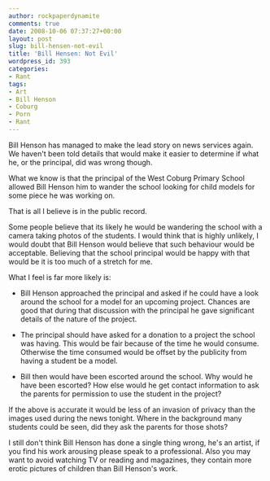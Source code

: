 ```yaml
---
author: rockpaperdynamite
comments: true
date: 2008-10-06 07:37:27+00:00
layout: post
slug: bill-hensen-not-evil
title: 'Bill Hensen: Not Evil'
wordpress_id: 393
categories:
- Rant
tags:
- Art
- Bill Henson
- Coburg
- Porn
- Rant
---
```


Bill Henson has managed to make the lead story on news services again. We haven't been told details that would make it easier to determine if what he, or the principal, did was wrong though.

What we know is that the principal of the West Coburg Primary School allowed Bill Henson him to wander the school looking for child models for some piece he was working on.

That is all I believe is in the public record.

Some people believe that its likely he would be wandering the school with a camera taking photos of the students. I would think that is highly unlikely, I would doubt that Bill Henson would believe that such behaviour would be acceptable. Believing that the school principal would be happy with that would be it is too much of a stretch for me.

What I feel is far more likely is:

<!-- more -->

* Bill Henson approached the principal and asked if he could have a look around the school for a model for an upcoming project. Chances are good that during that discussion with the principal he gave significant details of the nature of the project.

* The principal should have asked for a donation to a project the school was having. This would be fair because of the time he would consume. Otherwise the time consumed would be offset by the publicity from having a student be a model.

* Bill then would have been escorted around the school. Why would he have been escorted? How else would he get contact information to ask the parents for permission to use the student in the project?

If the above is accurate it would be less of an invasion of privacy than the images used during the news tonight. Where in the background many students could be seen, did they ask the parents for those shots?

I still don't think Bill Henson has done a single thing wrong, he's an artist, if you find his work arousing please speak to a professional. Also you may want to avoid watching TV or reading and magazines, they contain more erotic pictures of children than Bill Henson's work.
